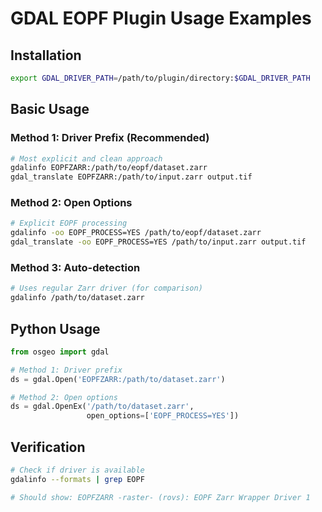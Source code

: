 # GDAL EOPF Plugin Usage Examples

## Installation
```bash
export GDAL_DRIVER_PATH=/path/to/plugin/directory:$GDAL_DRIVER_PATH
```

## Basic Usage

### Method 1: Driver Prefix (Recommended)
```bash
# Most explicit and clean approach
gdalinfo EOPFZARR:/path/to/eopf/dataset.zarr
gdal_translate EOPFZARR:/path/to/input.zarr output.tif
```

### Method 2: Open Options
```bash
# Explicit EOPF processing
gdalinfo -oo EOPF_PROCESS=YES /path/to/eopf/dataset.zarr
gdal_translate -oo EOPF_PROCESS=YES /path/to/input.zarr output.tif
```

### Method 3: Auto-detection
```bash
# Uses regular Zarr driver (for comparison)
gdalinfo /path/to/dataset.zarr
```

## Python Usage
```python
from osgeo import gdal

# Method 1: Driver prefix
ds = gdal.Open('EOPFZARR:/path/to/dataset.zarr')

# Method 2: Open options
ds = gdal.OpenEx('/path/to/dataset.zarr', 
                 open_options=['EOPF_PROCESS=YES'])
```

## Verification
```bash
# Check if driver is available
gdalinfo --formats | grep EOPF

# Should show: EOPFZARR -raster- (rovs): EOPF Zarr Wrapper Driver 1
```
